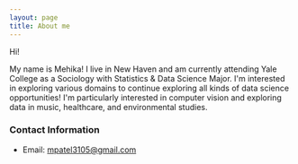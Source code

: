 ```yaml
---
layout: page
title: About me
---
```


Hi! 

My name is Mehika! I live in New Haven and am currently attending Yale College as a Sociology with Statistics & Data Science Major. I'm interested in exploring various domains to continue exploring all kinds of data science opportunities! I'm particularly interested in computer vision and exploring data in music, healthcare, and environmental studies.

### Contact Information
* Email: mpatel3105@gmail.com
